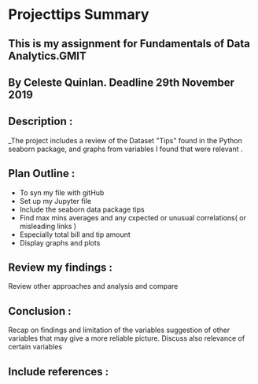 
# Projecttips Summary
## This is my assignment for Fundamentals of Data Analytics.GMIT
## By Celeste Quinlan.  Deadline 29th November 2019

## Description :
_The project includes a review of the Dataset "Tips" found in the Python
seaborn package, and graphs from variables I found that were relevant .

## Plan Outline :
* To syn my file with gitHub
* Set up my Jupyter file
* Include the seaborn data package tips
* Find max mins averages and any cxpected or unusual correlations( or  misleading links )
* Especially total bill and tip amount
* Display graphs and plots


## Review my findings :
Review other approaches and analysis and compare

## Conclusion :
Recap on findings and limitation of the variables suggestion of other variables that may give a more reliable picture. Discuss also relevance of certain variables 

## Include references :
